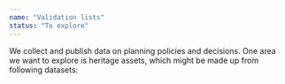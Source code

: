 ```yaml
---
name: "Validation lists"
status: "To explore"
---
```

We collect and publish data on planning policies and decisions. One area we want to explore is heritage assets, which might be made up from following datasets:
